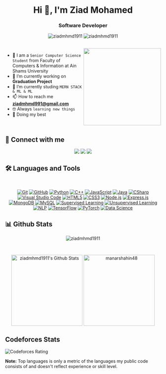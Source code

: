 
<h1 align="center">Hi 👋, I'm Ziad Mohamed</h1>
<h3 align="center">Software Developer</h3>

<p align="center"> <img src="https://komarev.com/ghpvc/?username=ziadmhmd1911&label=Profile%20views&color=0e75b6&style=flat" alt="ziadmhmd1911" />
		   <img src="https://img.shields.io/github/followers/ziadmhmd1911?label=Followers" alt="ziadmhmd1911" />
</p>
<br>
<img align="right" src="https://user-images.githubusercontent.com/63050133/156676671-d5b2e362-97d4-4404-9447-dd71ddfea82f.gif" width = 250px/>

- :school: I am a `Senior Computer Science Student` from Faculty of Computers & Information at Ain Shams University
- 🔭 I’m currently working on **Graduation Project**
- 🌱 I’m currently studing `MERN STACK & ML & ML`
- 📫 How to reach me **ziadmhmd991@gmail.com**
- :nerd_face: Always `learning new things`
- 🐼 Doing my best 

<br>

## 📩 Connect with me
<p align="center">
    <a href="mailto:ziadmhmd991@gmail.com" title="Gmail"><img src="https://img.shields.io/badge/gmail-%23F05033.svg?style=for-the-badge&logo=gmail&logoColor=white"/></a>  
<a href="https://www.facebook.com/profile.php?id=100026070233964" title="Facebook"><img src="https://img.shields.io/badge/Facebook-%231877F2.svg?style=for-the-badge&logo=Facebook&logoColor=white"/></a>
    <a href="https://www.linkedin.com/in/ziad-mohamed1/" title="LinkedIn"><img src="https://img.shields.io/badge/linkedin-%230077B5.svg?style=for-the-badge&logo=linkedin&logoColor=white"/></a>  
</p>

## 🛠 Languages and Tools
<br>
<p align="center">
<a href="https://git-scm.com/" title="Git"><img src="https://img.shields.io/badge/git-%23F05033.svg?style=for-the-badge&logo=git&logoColor=white" alt="Git"></a>
<a href="https://github.com/" title="GitHub"><img src="https://img.shields.io/badge/github-%23121011.svg?style=for-the-badge&logo=github&logoColor=white" alt="GitHub"></a>
<a href="https://www.python.org/" title="Python"><img src="https://img.shields.io/badge/python-3670A0?style=for-the-badge&logo=python&logoColor=ffdd54" alt="Python"></a>
<a href="https://www.cplusplus.com/" title="C++"><img src="https://img.shields.io/badge/C++-%2300599C.svg?style=for-the-badge&logo=c%2B%2B&logoColor=white" alt="C++"></a>
<a href="https://developer.mozilla.org/en-US/docs/Web/JavaScript" title="JavaScript"><img src="https://img.shields.io/badge/JavaScript-%23f7df1e.svg?style=for-the-badge&logo=javascript&logoColor=black" alt="JavaScript"></a>
<a href="https://www.java.com/" title="Java"><img src="https://img.shields.io/badge/Java-%23ED8B00.svg?style=for-the-badge&logo=java&logoColor=white" alt="Java"></a>
<a href="https://docs.microsoft.com/en-us/dotnet/csharp/" title="CSharp"><img src="https://img.shields.io/badge/c%23-%23239120.svg?style=for-the-badge&logo=c-sharp&logoColor=white" alt="CSharp"></a>
<a href="https://code.visualstudio.com/" title="Visual Studio Code"><img src="https://img.shields.io/badge/Visual%20Studio%20Code-0078d7.svg?style=for-the-badge&logo=visual-studio-code&logoColor=white" alt="Visual Studio Code"></a>
<a href="https://www.w3.org/TR/html5/" title="HTML5"><img src="https://img.shields.io/badge/html5-%23E34F26.svg?style=for-the-badge&logo=html5&logoColor=white" alt="HTML5"></a>
<a href="https://www.w3.org/Style/CSS/" title="CSS3"><img src="https://img.shields.io/badge/css3-%23157122B6.svg?style=for-the-badge&logo=css3&logoColor=white" alt="CSS3"></a>
<a href="https://nodejs.org/" title="Node.js"><img src="https://img.shields.io/badge/Node.js-%23339933.svg?style=for-the-badge&logo=node.js&logoColor=white" alt="Node.js"></a>
<a href="https://expressjs.com/" title="Express.js"><img src="https://img.shields.io/badge/Express.js-%23404d59.svg?style=for-the-badge" alt="Express.js"></a>
<a href="https://www.mongodb.com/" title="MongoDB"><img src="https://img.shields.io/badge/MongoDB-%2347A248.svg?style=for-the-badge&logo=mongodb&logoColor=white" alt="MongoDB"></a>
<a href="https://www.mysql.com/" title="MySQL"><img src="https://img.shields.io/badge/MySQL-%234479A1.svg?style=for-the-badge&logo=mysql&logoColor=white" alt="MySQL"></a>
<a href="#" title="Supervised Learning"><img src="https://img.shields.io/badge/Supervised%20Learning-%23008cff.svg?style=for-the-badge" alt="Supervised Learning"></a>
<a href="#" title="Unsupervised Learning"><img src="https://img.shields.io/badge/Unsupervised%20Learning-%23ff6f61.svg?style=for-the-badge" alt="Unsupervised Learning"></a>
<a href="https://en.wikipedia.org/wiki/Natural_language_processing" title="NLP"><img src="https://img.shields.io/badge/NLP-%2346a2f1.svg?style=for-the-badge" alt="NLP"></a>
<a href="https://www.tensorflow.org/" title="TensorFlow"><img src="https://img.shields.io/badge/TensorFlow-%23FF6F61.svg?style=for-the-badge&logo=tensorflow&logoColor=white" alt="TensorFlow"></a>
<a href="https://pytorch.org/" title="PyTorch"><img src="https://img.shields.io/badge/PyTorch-%23EE4C2C.svg?style=for-the-badge&logo=pytorch&logoColor=white" alt="PyTorch"></a>
<a href="https://en.wikipedia.org/wiki/Data_science" title="Data Science"><img src="https://img.shields.io/badge/Data%20Science-%23276DC3.svg?style=for-the-badge" alt="Data Science"></a>
</p>

## 📊 Github Stats
<p align="center"><img src="https://github-readme-streak-stats.herokuapp.com/?user=ziadmhmd1911&theme=tokyonight_duo" alt="ziadmhmd1911" /></p>
  <br/>
  <p align="center">
    <a href="https://github.com/anuraghazra/github-readme-stats">
	    <img alt="ziadmhmd1911's Github Stats" src="https://github-readme-stats.vercel.app/api?username=ziadmhmd1911&show_icons=true&count_private=true&locale=en&theme=tokyonight&layout=compact" height="230px"/></a>
	  <img src="https://github-readme-stats.vercel.app/api/top-langs?username=manarshahin48&langs_count=10&show_icons=true&locale=en&theme=tokyonight" alt="manarshahin48" height="230px"/>
<br/>

## Codeforces Stats
![Codeforces Rating](https://cf.leed.at?id=ZiadMohamed)

  <b>Note:</b> Top languages is only a metric of the languages my public code consists of and doesn't reflect experience or skill level.
  </p>
  


